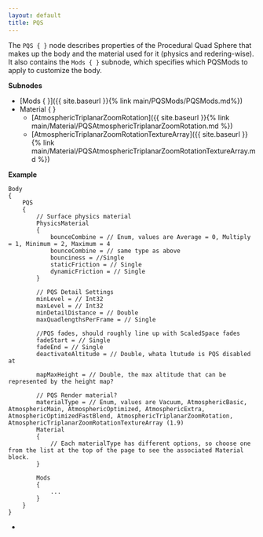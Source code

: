 ```yaml
---
layout: default
title: PQS
---
```

The `PQS { }` node describes properties of the Procedural Quad Sphere that makes up the body and the material used for it (physics and redering-wise). It also contains the `Mods { }` subnode, which specifies which PQSMods to apply to customize the body.

**Subnodes**
* [Mods { }]({{ site.baseurl }}{% link main/PQSMods/PQSMods.md%})
* Material { }
  * [AtmosphericTriplanarZoomRotation]({{ site.baseurl }}{% link main/Material/PQSAtmosphericTriplanarZoomRotation.md %})
  * [AtmosphericTriplanarZoomRotationTextureArray]({{ site.baseurl }}{% link main/Material/PQSAtmosphericTriplanarZoomRotationTextureArray.md %})

**Example**
```
Body
{
    PQS
    {
        // Surface physics material
        PhysicsMaterial
        {
            bounceCombine = // Enum, values are Average = 0, Multiply = 1, Minimum = 2, Maximum = 4
            bounceCombine = // same type as above
            bounciness = //Single
            staticFriction = // Single
            dynamicFriction = // Single
        }

        // PQS Detail Settings
        minLevel = // Int32
        maxLevel = // Int32
        minDetailDistance = // Double
        maxQuadlengthsPerFrame = // Single

        //PQS fades, should roughly line up with ScaledSpace fades
        fadeStart = // Single
        fadeEnd = // Single
        deactivateAltitude = // Double, whata ltutude is PQS disabled at

        mapMaxHeight = // Double, the max altitude that can be represented by the height map?

        // PQS Render material?
        materialType = // Enum, values are Vacuum, AtmosphericBasic, AtmosphericMain, AtmosphericOptimized, AtmosphericExtra, AtmosphericOptimizedFastBlend, AtmosphericTriplanarZoomRotation, AtmosphericTriplanarZoomRotationTextureArray (1.9)
        Material
        {
            // Each materialType has different options, so choose one from the list at the top of the page to see the associated Material block.
        }

        Mods
        {
            ...
        }
    }
}
```


* 

